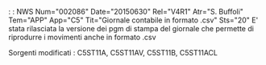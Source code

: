 :  : NWS Num="002086" Date="20150630" Rel="V4R1" Atr="S. Buffoli" Tem="APP" App="C5" Tit="Giornale contabile in formato .csv" Sts="20"
E' stata rilasciata la versione dei pgm di stampa del giornale che permette di riprodurre i movimenti anche in formato .csv

Sorgenti modificati :  C5ST11A, C5ST11AV, C5ST11B, C5ST11ACL

